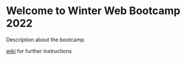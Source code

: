 # Welcome to Winter Web Bootcamp 2022

Description about the bootcamp

[wiki](https://github.com/Prajnaprabhu3/IECSE-Web-Winter-2022/wiki) for further instructions



